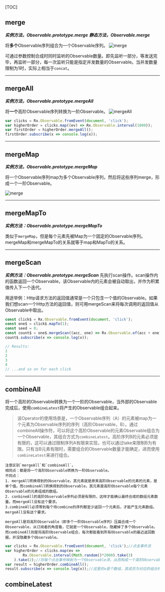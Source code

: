 [TOC]
## merge

***实例方法，Observable.prototype.merge***
***静态方法，Observable.merge***

将**多个**Observable序列组合为一个Observable序列。
![merge](http://reactivex.io/rxjs/img/merge.png)

可通过参数控制合成时同时监听的Observable数量。即先监听一部分，等发送完毕，再监听一部分，每一次监听只能是指定并发数量的Observable。当并发数量限制为1时，实际上相当于`concat`。

***

## mergeAll

***实例方法，Observable.prototype.mergeAll***

将**一个**高阶Observable序列转换为一阶Observable。
![mergeAll](http://reactivex.io/rxjs/img/mergeAll.png)

```javascript
var clicks = Rx.Observable.fromEvent(document, 'click');
var higherOrder = clicks.map((ev) => Rx.Observable.interval(1000));
var firstOrder = higherOrder.mergeAll();
firstOrder.subscribe(x => console.log(x));
```

***

## mergeMap

***实例方法，Observable.prototype.mergeMap***

将一个Observable序列map为多个Observable序列，然后将这些序列merge，形成一个一阶Observable。

![merge](http://reactivex.io/rxjs/img/mergeMap.png)

***

## mergeMapTo

***实例方法：Observable.prototype.mergeMapTo***

类似于`mergeMap`，但是每个元素先被Map为一个固定的Observable序列。mergeMap和mergeMapTo的关系就等于map和MapTo的关系。

***

## mergeScan

***实例方法：Observable.prototype.mergeScan***
先执行scan操作。scan操作内的函数返回一个Observable，该Observable内的元素会被自动取出，并作为积累值传入下一个迭代。

用途举例：Http请求方法的返回值通常是一个只包含一个值的Observable。如果我们想scan一个Http方法的返回值，则可用mergeScan来将每次调用的返回值从Observable中取出。
```javascript
const click$ = Rx.Observable.fromEvent(document, 'click');
const one$ = click$.mapTo(1);
const seed = 0;
const count$ = one$.mergeScan((acc, one) => Rx.Observable.of(acc + one), seed);
count$.subscribe(x => console.log(x));

// Results:
1
2
3
4
// ...and so on for each click
```

***

## combineAll

将一个高阶的Observable转换为一个一阶的Observable，当外部的Observable完成后，使用`combineLatest`将产生的Observable组合起来。

> 该Operator的使用场景是，一个Observable序列（A）的元素被map为一个元素为Observable序列的序列（高阶Observable，B）。通过combineAll操作符，可以将这个高阶Observable的元素Observable组合为一个Observable，其组合方式为`combineLatest`。高阶序列B的元素必须是有限的，这可以通过限制序列A有限来实现，也可以通过take来限制B为有限。只有当B元素有限时，需要组合的Observable数量才能确定，进而使用`combineLatest`来进行组合。

```
注意区别`mergeAll`和`combineAll`。
相同点：都是将一个高阶Observable转换为一阶Observable。
不同点：
1. mergeAll转换得到的Observable，其元素就是原来高阶Observable的元素的元素，是单个值。而combineAll转换得到的Observable，其元素是高阶Observable每个元素Observable的元素组成的数组。
2. conbineAll的高阶Observable序列必须是有限的，这样才能确认最终合成的数组元素数量。而mergeAll没有这个要求。
3.combineAll必须等到每个待combine的序列都至少返回一个元素后，才能产生元素数组。mergeAll没有这个要求。

mergeAll是将高阶Observable（即多个一阶Observable序列）压扁合成一个Obseervable，从订阅者的角度看，它就是一个Observable，隐藏掉了多个Observable。而combineAll则是将高阶Observable组合，每次都能看到所有Observable的最近返回数据，并没隐藏多个Observable。
```

```javascript
var clicks = Rx.Observable.fromEvent(document, 'click');//点击事件流
var higherOrder = clicks.map(ev =>
        Rx.Observable.interval(Math.random()*2000).take(3)
    ).take(2);//将每个点击事件映射为一个Observable流，从而构成一个高阶Observable。只取该高阶Observable的前两个元素，从而构成有限序列。
var result = higherOrder.combineAll();
result.subscribe(x => console.log(x));//这里的x是个数组，其成员为对应的组合的Observable的元素。
```

## combineLatest


  [1]: http://reactivex.io/rxjs/img/merge.png